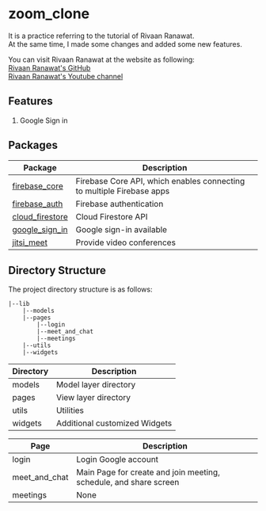 # zoom_clone
It is a practice referring to the tutorial of Rivaan Ranawat.  
At the same time, I made some changes and added some new features.

You can visit Rivaan Ranawat at the website as following:  
[Rivaan Ranawat's GitHub](https://github.com/RivaanRanawat)  
[Rivaan Ranawat's Youtube channel](https://www.youtube.com/channel/UC-1kzHtwBY8n0TY5NhYxNaw)


## Features
1. Google Sign in


## Packages

| **Package**                                                 | **Description**                                                       |
|-------------------------------------------------------------|-----------------------------------------------------------------------|
| [firebase_core](https://pub.dev/packages/firebase_core)     | Firebase Core API, which enables connecting to multiple Firebase apps |
| [firebase_auth](https://pub.dev/packages/firebase_auth)     | Firebase authentication                                               |
| [cloud_firestore](https://pub.dev/packages/cloud_firestore) | Cloud Firestore API                                                   |
| [google_sign_in](https://pub.dev/packages/google_sign_in)   | Google sign-in available                                              |
| [jitsi_meet](https://pub.dev/packages/jitsi_meet/install)   | Provide video conferences                                             |



## Directory Structure

The project directory structure is as follows:
```
|--lib
    |--models
    |--pages
        |--login
        |--meet_and_chat
        |--meetings
    |--utils
    |--widgets
```


| **Directory** | **Description**               |
|---------------|-------------------------------|
| models        | Model layer directory         |
| pages         | View layer directory          |
| utils         | Utilities                     |
| widgets       | Additional customized Widgets |

| **Page**      | **Description**                                                   |
|---------------|-------------------------------------------------------------------|
| login         | Login Google account                                              |
| meet_and_chat | Main Page for create and join meeting, schedule, and share screen |
| meetings      | None                                                              |

